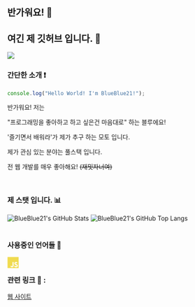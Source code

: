 ## 반가워요! 👋
## 여긴 제 깃허브 입니다. 💾

<img align="left" src="https://komarev.com/ghpvc/?username=blueblue21&style=flat-square"/>

<br>

### 간단한 소개 ❗
```javascript
console.log("Hello World! I'm BlueBlue21!");
```

반가워요! 저는

"프로그래밍을 좋아하고 하고 싶은건 마음대로" 하는 블루에요!

'즐기면서 배워라'가 제가 추구 하는 모토 입니다.

제가 관심 있는 분야는 풀스택 입니다.

전 웹 개발를 매우 좋아해요! ~~(재밋자너여)~~

<br>

### 제 스탯 입니다. 📊

<div align="left">
      <img alt="BlueBlue21's GitHub Stats" src="https://github-readme-stats-mocha-zeta.vercel.app/api?username=bluenoob232&show_icons=true&theme=react"/>
    <img align="top" alt="BlueBlue21's GitHub Top Langs" src="https://github-readme-stats-mocha-zeta.vercel.app/api/top-langs/?username=bluenoob232&show_icons=true&theme=react&layout=compact"/>
</div>

<br>

### 사용중인 언어들 💬

<img align="left" alt="Javascript" width="26px" src="https://github.com/devicons/devicon/blob/master/icons/javascript/javascript-plain.svg"/>

<br>

### 관련 링크 📌 :

[웹 사이트](https://bluenoob232.github.io/BlueBlueMe)
